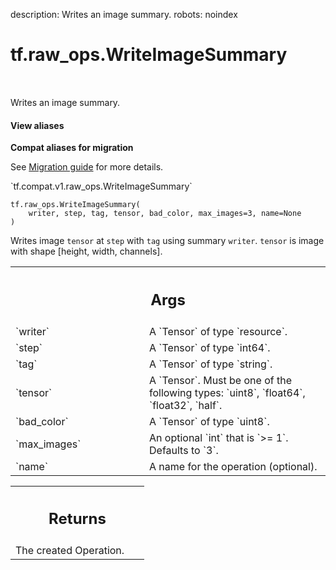 description: Writes an image summary.
robots: noindex

# tf.raw_ops.WriteImageSummary

<!-- Insert buttons and diff -->

<table class="tfo-notebook-buttons tfo-api nocontent" align="left">

</table>



Writes an image summary.

<section class="expandable">
  <h4 class="showalways">View aliases</h4>
  <p>
<b>Compat aliases for migration</b>
<p>See
<a href="https://www.tensorflow.org/guide/migrate">Migration guide</a> for
more details.</p>
<p>`tf.compat.v1.raw_ops.WriteImageSummary`</p>
</p>
</section>

<pre class="devsite-click-to-copy prettyprint lang-py tfo-signature-link">
<code>tf.raw_ops.WriteImageSummary(
    writer, step, tag, tensor, bad_color, max_images=3, name=None
)
</code></pre>



<!-- Placeholder for "Used in" -->

Writes image `tensor` at `step` with `tag` using summary `writer`.
`tensor` is image with shape [height, width, channels].

<!-- Tabular view -->
 <table class="responsive fixed orange">
<colgroup><col width="214px"><col></colgroup>
<tr><th colspan="2"><h2 class="add-link">Args</h2></th></tr>

<tr>
<td>
`writer`
</td>
<td>
A `Tensor` of type `resource`.
</td>
</tr><tr>
<td>
`step`
</td>
<td>
A `Tensor` of type `int64`.
</td>
</tr><tr>
<td>
`tag`
</td>
<td>
A `Tensor` of type `string`.
</td>
</tr><tr>
<td>
`tensor`
</td>
<td>
A `Tensor`. Must be one of the following types: `uint8`, `float64`, `float32`, `half`.
</td>
</tr><tr>
<td>
`bad_color`
</td>
<td>
A `Tensor` of type `uint8`.
</td>
</tr><tr>
<td>
`max_images`
</td>
<td>
An optional `int` that is `>= 1`. Defaults to `3`.
</td>
</tr><tr>
<td>
`name`
</td>
<td>
A name for the operation (optional).
</td>
</tr>
</table>



<!-- Tabular view -->
 <table class="responsive fixed orange">
<colgroup><col width="214px"><col></colgroup>
<tr><th colspan="2"><h2 class="add-link">Returns</h2></th></tr>
<tr class="alt">
<td colspan="2">
The created Operation.
</td>
</tr>

</table>

